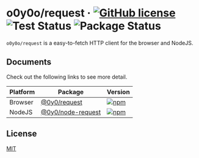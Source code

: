 # o0y0o/request · [![GitHub license](https://img.shields.io/badge/license-MIT-blue.svg)](https://github.com/o0y0o/request/blob/master/LICENSE) ![Test Status](https://github.com/o0y0o/request/workflows/Test/badge.svg) ![Package Status](https://github.com/o0y0o/request/workflows/Package/badge.svg)

`o0y0o/request` is a easy-to-fetch HTTP client for the browser and NodeJS.

## Documents

Check out the following links to see more detail.

| Platform | Package | Version |
| -------- | ------- | ------- |
| Browser  | [@0y0/request](https://github.com/o0y0o/request/tree/master/packages/web) | [![npm](https://img.shields.io/npm/v/@0y0/request.svg)](https://www.npmjs.com/package/@0y0/request) |
| NodeJS   | [@0y0/node-request](https://github.com/o0y0o/request/tree/master/packages/node) | [![npm](https://img.shields.io/npm/v/@0y0/node-request.svg)](https://www.npmjs.com/package/@0y0/node-request) |

## License

[MIT](https://github.com/o0y0o/request/blob/master/LICENSE)
